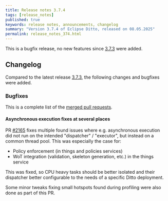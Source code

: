 ```yaml
---
title: Release notes 3.7.4
tags: [release_notes]
published: true
keywords: release notes, announcements, changelog
summary: "Version 3.7.4 of Eclipse Ditto, released on 08.05.2025"
permalink: release_notes_374.html
---
```


This is a bugfix release, no new features since [3.7.3](release_notes_373.html) were added.

## Changelog

Compared to the latest release [3.7.3](release_notes_373.html), the following changes and bugfixes were added.

### Bugfixes

This is a complete list of the
[merged pull requests](https://github.com/eclipse-ditto/ditto/pulls?q=is%3Apr+milestone%3A3.7.4).

#### Asynchronous execution fixes at several places 

PR [#2165](https://github.com/eclipse-ditto/ditto/pull/2165) fixes multiple found issues where e.g. asynchronous execution 
did not run on the intended "dispatcher" / "executor", but instead on a common thread pool. This was especially the case for:
* Policy enforcement (in things and policies services)
* WoT integration (validation, skeleton generation, etc.) in the things service

This was fixed, so CPU heavy tasks should be better isolated and their dispatcher better configurable to the needs of
a specific Ditto deployment.

Some minor tweaks fixing small hotspots found during profiling were also done as part of this PR.
